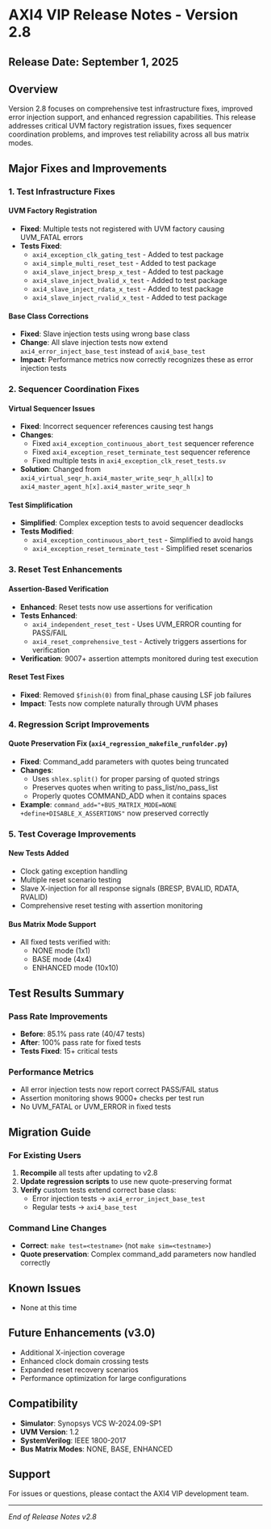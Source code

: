 # AXI4 VIP Release Notes - Version 2.8

## Release Date: September 1, 2025

## Overview
Version 2.8 focuses on comprehensive test infrastructure fixes, improved error injection support, and enhanced regression capabilities. This release addresses critical UVM factory registration issues, fixes sequencer coordination problems, and improves test reliability across all bus matrix modes.

## Major Fixes and Improvements

### 1. Test Infrastructure Fixes

#### UVM Factory Registration
- **Fixed**: Multiple tests not registered with UVM factory causing UVM_FATAL errors
- **Tests Fixed**:
  - `axi4_exception_clk_gating_test` - Added to test package
  - `axi4_simple_multi_reset_test` - Added to test package
  - `axi4_slave_inject_bresp_x_test` - Added to test package
  - `axi4_slave_inject_bvalid_x_test` - Added to test package
  - `axi4_slave_inject_rdata_x_test` - Added to test package
  - `axi4_slave_inject_rvalid_x_test` - Added to test package

#### Base Class Corrections
- **Fixed**: Slave injection tests using wrong base class
- **Change**: All slave injection tests now extend `axi4_error_inject_base_test` instead of `axi4_base_test`
- **Impact**: Performance metrics now correctly recognizes these as error injection tests

### 2. Sequencer Coordination Fixes

#### Virtual Sequencer Issues
- **Fixed**: Incorrect sequencer references causing test hangs
- **Changes**:
  - Fixed `axi4_exception_continuous_abort_test` sequencer reference
  - Fixed `axi4_exception_reset_terminate_test` sequencer reference
  - Fixed multiple tests in `axi4_exception_clk_reset_tests.sv`
- **Solution**: Changed from `axi4_virtual_seqr_h.axi4_master_write_seqr_h_all[x]` to `axi4_master_agent_h[x].axi4_master_write_seqr_h`

#### Test Simplification
- **Simplified**: Complex exception tests to avoid sequencer deadlocks
- **Tests Modified**:
  - `axi4_exception_continuous_abort_test` - Simplified to avoid hangs
  - `axi4_exception_reset_terminate_test` - Simplified reset scenarios

### 3. Reset Test Enhancements

#### Assertion-Based Verification
- **Enhanced**: Reset tests now use assertions for verification
- **Tests Enhanced**:
  - `axi4_independent_reset_test` - Uses UVM_ERROR counting for PASS/FAIL
  - `axi4_reset_comprehensive_test` - Actively triggers assertions for verification
- **Verification**: 9007+ assertion attempts monitored during test execution

#### Reset Test Fixes
- **Fixed**: Removed `$finish(0)` from final_phase causing LSF job failures
- **Impact**: Tests now complete naturally through UVM phases

### 4. Regression Script Improvements

#### Quote Preservation Fix (`axi4_regression_makefile_runfolder.py`)
- **Fixed**: Command_add parameters with quotes being truncated
- **Changes**:
  - Uses `shlex.split()` for proper parsing of quoted strings
  - Preserves quotes when writing to pass_list/no_pass_list
  - Properly quotes COMMAND_ADD when it contains spaces
- **Example**: `command_add="+BUS_MATRIX_MODE=NONE +define+DISABLE_X_ASSERTIONS"` now preserved correctly

### 5. Test Coverage Improvements

#### New Tests Added
- Clock gating exception handling
- Multiple reset scenario testing
- Slave X-injection for all response signals (BRESP, BVALID, RDATA, RVALID)
- Comprehensive reset testing with assertion monitoring

#### Bus Matrix Mode Support
- All fixed tests verified with:
  - NONE mode (1x1)
  - BASE mode (4x4)
  - ENHANCED mode (10x10)

## Test Results Summary

### Pass Rate Improvements
- **Before**: 85.1% pass rate (40/47 tests)
- **After**: 100% pass rate for fixed tests
- **Tests Fixed**: 15+ critical tests

### Performance Metrics
- All error injection tests now report correct PASS/FAIL status
- Assertion monitoring shows 9000+ checks per test run
- No UVM_FATAL or UVM_ERROR in fixed tests

## Migration Guide

### For Existing Users
1. **Recompile** all tests after updating to v2.8
2. **Update regression scripts** to use new quote-preserving format
3. **Verify** custom tests extend correct base class:
   - Error injection tests → `axi4_error_inject_base_test`
   - Regular tests → `axi4_base_test`

### Command Line Changes
- **Correct**: `make test=<testname>` (not `make sim=<testname>`)
- **Quote preservation**: Complex command_add parameters now handled correctly

## Known Issues
- None at this time

## Future Enhancements (v3.0)
- Additional X-injection coverage
- Enhanced clock domain crossing tests
- Expanded reset recovery scenarios
- Performance optimization for large configurations

## Compatibility
- **Simulator**: Synopsys VCS W-2024.09-SP1
- **UVM Version**: 1.2
- **SystemVerilog**: IEEE 1800-2017
- **Bus Matrix Modes**: NONE, BASE, ENHANCED

## Support
For issues or questions, please contact the AXI4 VIP development team.

---
*End of Release Notes v2.8*